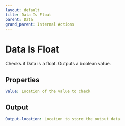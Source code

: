 ```yaml
---
layout: default
title: Data Is Float
parent: Data
grand_parent: Internal Actions
---
```

# Data Is Float
Checks if Data is a float. Outputs a boolean value.

## Properties
```yaml
Value: Location of the value to check
```

## Output
```yaml
Output-location: Location to store the output data
```
